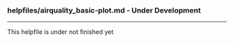 ### helpfiles/airquality_basic-plot.md - Under Development

***

This helpfile is under not finished yet

